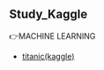 ## Study_Kaggle
👉MACHINE LEARNING
- [titanic(kaggle)](https://github.com/sungyun0701/study/blob/main/machine_learning/Titanic.ipynb)
<br>
